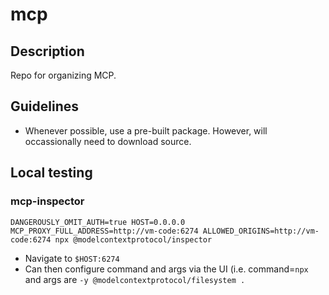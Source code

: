 # mcp

## Description

Repo for organizing MCP.

## Guidelines

- Whenever possible, use a pre-built package. However, will occassionally need to download source.

## Local testing

### mcp-inspector

`DANGEROUSLY_OMIT_AUTH=true HOST=0.0.0.0 MCP_PROXY_FULL_ADDRESS=http://vm-code:6274 ALLOWED_ORIGINS=http://vm-code:6274 npx @modelcontextprotocol/inspector`
- Navigate to `$HOST:6274`
- Can then configure command and args via the UI (i.e. command=`npx` and args are `-y @modelcontextprotocol/filesystem .`

